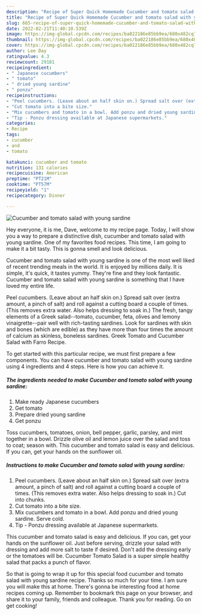 ```yaml
---
description: "Recipe of Super Quick Homemade Cucumber and tomato salad with young sardine"
title: "Recipe of Super Quick Homemade Cucumber and tomato salad with young sardine"
slug: 665-recipe-of-super-quick-homemade-cucumber-and-tomato-salad-with-young-sardine
date: 2022-02-21T11:40:10.539Z
image: https://img-global.cpcdn.com/recipes/ba022186e85bb9ea/680x482cq70/cucumber-and-tomato-salad-with-young-sardine-recipe-main-photo.jpg
thumbnail: https://img-global.cpcdn.com/recipes/ba022186e85bb9ea/680x482cq70/cucumber-and-tomato-salad-with-young-sardine-recipe-main-photo.jpg
cover: https://img-global.cpcdn.com/recipes/ba022186e85bb9ea/680x482cq70/cucumber-and-tomato-salad-with-young-sardine-recipe-main-photo.jpg
author: Lee Day
ratingvalue: 4.3
reviewcount: 29181
recipeingredient:
- " Japanese cucumbers"
- " tomato"
- " dried young sardine"
- " ponzu"
recipeinstructions:
- "Peel cucumbers. (Leave about an half skin on.) Spread salt over (extra amount, a pinch of salt) and roll against a cutting board a couple of times. (This removes extra water. Also helps dressing to soak in.) Cut into chunks."
- "Cut tomato into a bite size."
- "Mix cucumbers and tomato in a bowl. Add ponzu and dried young sardine. Serve cold."
- "Tip - Ponzu dressing available at Japanese supermarkets."
categories:
- Recipe
tags:
- cucumber
- and
- tomato

katakunci: cucumber and tomato 
nutrition: 131 calories
recipecuisine: American
preptime: "PT21M"
cooktime: "PT57M"
recipeyield: "1"
recipecategory: Dinner

---
```



![Cucumber and tomato salad with young sardine](https://img-global.cpcdn.com/recipes/ba022186e85bb9ea/680x482cq70/cucumber-and-tomato-salad-with-young-sardine-recipe-main-photo.jpg)

Hey everyone, it is me, Dave, welcome to my recipe page. Today, I will show you a way to prepare a distinctive dish, cucumber and tomato salad with young sardine. One of my favorites food recipes. This time, I am going to make it a bit tasty. This is gonna smell and look delicious.

Cucumber and tomato salad with young sardine is one of the most well liked of recent trending meals in the world. It is enjoyed by millions daily. It is simple, it's quick, it tastes yummy. They're fine and they look fantastic. Cucumber and tomato salad with young sardine is something that I have loved my entire life.

Peel cucumbers. (Leave about an half skin on.) Spread salt over (extra amount, a pinch of salt) and roll against a cutting board a couple of times. (This removes extra water. Also helps dressing to soak in.) The fresh, tangy elements of a Greek salad--tomato, cucumber, feta, olives and lemony vinaigrette--pair well with rich-tasting sardines. Look for sardines with skin and bones (which are edible) as they have more than four times the amount of calcium as skinless, boneless sardines. Greek Tomato and Cucumber Salad with Farro Recipe.


To get started with this particular recipe, we must first prepare a few components. You can have cucumber and tomato salad with young sardine using 4 ingredients and 4 steps. Here is how you can achieve it.

<!--inarticleads1-->

##### The ingredients needed to make Cucumber and tomato salad with young sardine:

1. Make ready  Japanese cucumbers
1. Get  tomato
1. Prepare  dried young sardine
1. Get  ponzu


Toss cucumbers, tomatoes, onion, bell pepper, garlic, parsley, and mint together in a bowl. Drizzle olive oil and lemon juice over the salad and toss to coat; season with. This cucumber and tomato salad is easy and delicious. If you can, get your hands on the sunflower oil. 

<!--inarticleads2-->

##### Instructions to make Cucumber and tomato salad with young sardine:

1. Peel cucumbers. (Leave about an half skin on.) Spread salt over (extra amount, a pinch of salt) and roll against a cutting board a couple of times. (This removes extra water. Also helps dressing to soak in.) Cut into chunks.
1. Cut tomato into a bite size.
1. Mix cucumbers and tomato in a bowl. Add ponzu and dried young sardine. Serve cold.
1. Tip - Ponzu dressing available at Japanese supermarkets.


This cucumber and tomato salad is easy and delicious. If you can, get your hands on the sunflower oil. Just before serving, drizzle your salad with dressing and add more salt to taste if desired. Don&#39;t add the dressing early or the tomatoes will be. Cucumber Tomato Salad is a super simple healthy salad that packs a punch of flavor. 

So that is going to wrap it up for this special food cucumber and tomato salad with young sardine recipe. Thanks so much for your time. I am sure you will make this at home. There's gonna be interesting food at home recipes coming up. Remember to bookmark this page on your browser, and share it to your family, friends and colleague. Thank you for reading. Go on get cooking!
